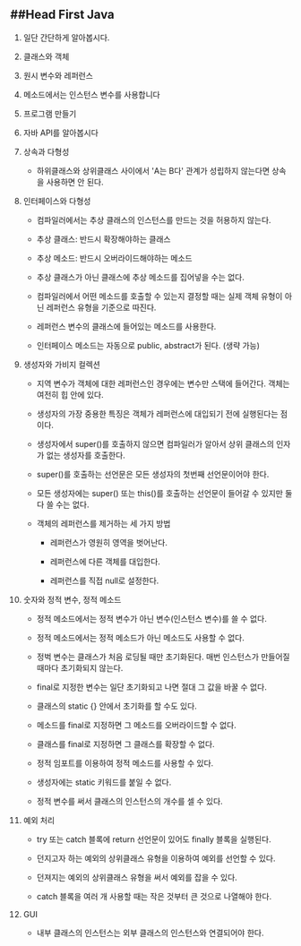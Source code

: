 
##Head First Java
---

1. 일단 간단하게 알아봅시다.

2. 클래스와 객체

3. 원시 변수와 레퍼런스

4. 메소드에서는 인스턴스 변수를 사용합니다

5. 프로그램 만들기

6. 자바 API를 알아봅시다

7. 상속과 다형성

	- 하위클래스와 상위클래스 사이에서 'A는 B다' 관계가 성립하지 않는다면 상속을 사용하면 안 된다.

8. 인터페이스와 다형성

	- 컴파일러에서는 추상 클래스의 인스턴스를 만드는 것을 허용하지 않는다.

	- 추상 클래스: 반드시 확장해야하는 클래스

	- 추상 메소드: 반드시 오버라이드해야하는 메소드

	- 추상 클래스가 아닌 클래스에 추상 메소드를 집어넣을 수는 없다.

	- 컴파일러에서 어떤 메소드를 호출할 수 있는지 결정할 때는 실제 객체 유형이 아닌 레퍼런스 유형을 기준으로 따진다.

	- 레퍼런스 변수의 클래스에 들어있는 메소드를 사용한다.

	- 인터페이스 메소드는 자동으로 public, abstract가 된다. (생략 가능)

9. 생성자와 가비지 컬렉션

	- 지역 변수가 객체에 대한 레퍼런스인 경우에는 변수만 스택에 들어간다. 객체는 여전히 힙 안에 있다.

	- 생성자의 가장 중용한 특징은 객체가 레퍼런스에 대입되기 전에 실행된다는 점이다.

	- 생성자에서 super()를 호출하지 않으면 컴파일러가 알아서 상위 클래스의 인자가 없는 생성자를 호출한다.

	- super()를 호출하는 선언문은 모든 생성자의 첫번째 선언문이어야 한다.

	- 모든 생성자에는 super() 또는 this()를 호출하는 선언문이 들어갈 수 있지만 둘 다 쓸 수는 없다.

	- 객체의 레퍼런스를 제거하는 세 가지 방법

		- 레퍼런스가 영원히 영역을 벗어난다.

		- 레퍼런스에 다른 객체를 대입한다.

		- 레퍼런스를 직접 null로 설정한다. 

10. 숫자와 정적 변수, 정적 메소드

	- 정적 메소드에서는 정적 변수가 아닌 변수(인스턴스 변수)를 쓸 수 없다.

	- 정적 메소드에서는 정적 메소드가 아닌 메소드도 사용할 수 없다.

	- 정벅 변수는 클래스가 처음 로딩될 때만 초기화된다. 매번 인스턴스가 만들어질 때마다 초기화되지 않는다.

	- final로 지정한 변수는 일단 초기화되고 나면 절대 그 값을 바꿀 수 없다.

	- 클래스의 static {} 안에서 초기화를 할 수도 있다.

	- 메소드를 final로 지정하면 그 메소드를 오버라이드할 수 없다.

	- 클래스를 final로 지정하면 그 클래스를 확장할 수 없다.

	- 정적 임포트를 이용하여 정적 메소드를 사용할 수 있다.

	- 생성자에는 static 키워드를 붙일 수 없다.

	- 정적 변수를 써서 클래스의 인스턴스의 개수를 셀 수 있다.

11. 예외 처리

	- try 또는 catch 블록에 return 선언문이 있어도 finally 블록을 실행된다.

	- 던지고자 하는 예외의 상위클래스 유형을 이용하여 예외를 선언할 수 있다.

	- 던져지는 예외의 상위클래스 유형을 써서 예외를 잡을 수 있다.

	- catch 블록을 여러 개 사용할 때는 작은 것부터 큰 것으로 나열해야 한다.

12. GUI

	- 내부 클래스의 인스턴스는 외부 클래스의 인스턴스와 연결되어야 한다.





